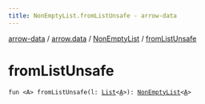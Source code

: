```yaml
---
title: NonEmptyList.fromListUnsafe - arrow-data
---
```


[arrow-data](../../index.html) / [arrow.data](../index.html) / [NonEmptyList](index.html) / [fromListUnsafe](./from-list-unsafe.html)

# fromListUnsafe

`fun <A> fromListUnsafe(l: `[`List`](https://kotlinlang.org/api/latest/jvm/stdlib/kotlin.collections/-list/index.html)`<`[`A`](from-list-unsafe.html#A)`>): `[`NonEmptyList`](index.html)`<`[`A`](from-list-unsafe.html#A)`>`